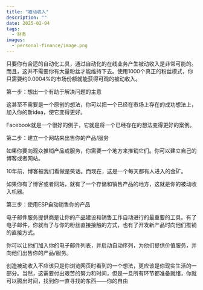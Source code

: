```yaml
---
title: "被动收入"
description: ""
date: 2025-02-04
tags:
  - 财务
images:
  - personal-finance/image.png
---
```


只要你有合适的自动化工具，通过自动化的在线业务产生被动收入是非常可能的。而且，这并不需要你有大量粉丝才能维持下去。使用1000个真正的粉丝模式，你只需要约0.0004%的市场份额就能获得可观的被动收入。

第一步：想出一个有助于解决问题的主意

这甚至不需要是一个原创的想法，你可以把一个已经在市场上存在的成功想法上，加入你的新idea，使它变得更好。

Facebook就是一个很好的例子，它就是将一个已经存在的想法变得更好的案例。

第二步：建立一个网站来出售你的产品/服务

如果你要向观众推销产品或服务，你需要一个地方来推销它们。你可以建立自己的博客或者网站。

10年前，博客被我们看做是笑话。而现在，这是一个每天都有人进入的金矿。

如果你有了博客或者网站，就有了一个存储和销售产品的地方，这就是你的被动收入机器。

第三步：使用ESP自动销售你的产品

电子邮件服务提供商是让你的产品建设和销售工作自动进行的最重要的工具。有了电子邮件，你就有了与你的粉丝直接接触的方式，也有了开发新产品时向他们推销的直接方式。

你可以让他们加入你的电子邮件列表，并启动自动序列，为他们提供价值服务，并向他们出售你的产品/服务。

创造被动收入不应该只是你浏览网页时看到的一个想法，更应该是你现实生活的一部分。当然，这需要付出艰苦的努力和时间，但是一旦所有环节都准备就绪，你就可以腾出时间，找到你一直寻找的东西——你的自由

